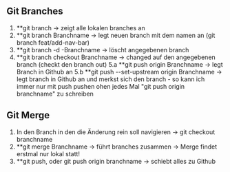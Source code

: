 ## Git Branches
1. **git branch -> zeigt alle lokalen branches an
2. **git branch Branchname -> legt neuen branch mit dem namen an (git branch feat/add-nav-bar)
3. **git branch -d -Branchname -> löscht angegebenen branch
4. **git branch checkout Branchname -> changed auf den angegebenen branch (checkt den branch out)
5.a **git push origin Branchname -> legt Branch in Github an
5.b **git push --set-upstream origin Branchname -> legt branch in Github an und merkst sich den branch - so kann ich immer nur mit push pushen ohen jedes Mal "git push origin branchname" zu schreiben

## Git Merge
1. In den Branch in den die Änderung rein soll navigieren -> git checkout branchname
2. **git merge Branchname -> führt branches zusammen
-> Merge findet erstmal nur lokal statt!
3. **git push, oder git push origin branchname -> schiebt alles zu Github